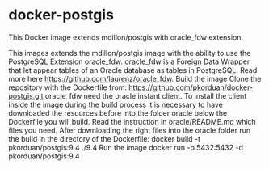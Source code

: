 # docker-postgis
This Docker image extends mdillon/postgis with oracle_fdw extension.

This images extends the mdillon/postgis image with the ability to use the PostgreSQL Extension oracle_fdw. oracle_fdw is a Foreign Data Wrapper that let appear tables of an Oracle database as tables in PostgreSQL. Read more here https://github.com/laurenz/oracle_fdw.
Build the image
Clone the repository with the Dockerfile from: https://github.com/pkorduan/docker-postgis.git
oracle_fdw need the oracle instant client. To install the client inside the image during the build process it is necessary to have downloaded the resources before into the folder oracle below the Dockerfile you will build. Read the instruction in oracle/README.md which files you need. After downloading the right files into the oracle folder run the build in the directory of the Dockerfile:
docker build -t pkorduan/postgis:9.4 ./9.4
Run the image
docker run -p 5432:5432 -d pkorduan/postgis:9.4
